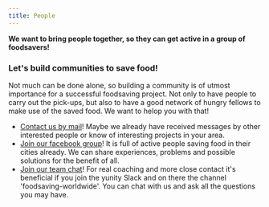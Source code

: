 ```yaml
---
title: People
---
```


<div class="sample-content"><div class="info-box"><div class="fa fa-box fa-group float-left"></div><p><strong>We want to bring people together, so they can get active in a group of foodsavers!</strong></p></div></div>

### Let's build communities to save food!
Not much can be done alone, so building a community is of utmost importance for a successful foodsaving project. Not only to have people to carry out the pick-ups, but also to have a good network of hungry fellows to make use of the saved food. We want to helop you with that!

* [Contact us by mail](mailto:foodsaving@yunity.org?target=_blank)! Maybe we already have received messages by other interested people or know of interesting projects in your area.
* [Join our facebook group](https://www.facebook.com/groups/foodsaving.worldwide/?target=_blank)! It is full of active people saving food in their cities already. We can share experiences, problems and possible solutions for the benefit of all.
* [Join our team chat](https://slackin.yunity.org?target=_blank)! For real coaching and more close contact it's beneficial if you join the yunity Slack and on there the channel 'foodsaving-worldwide'. You can chat with us and ask all the questions you may have.
